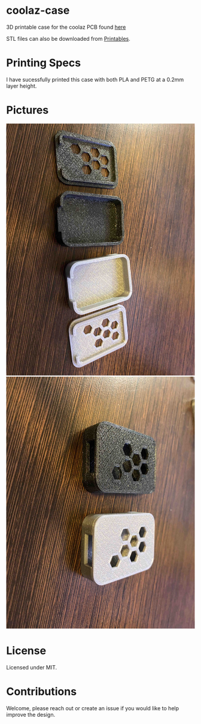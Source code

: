 # coolaz-case
3D printable case for the coolaz PCB found 
[here](https://github.com/tlm/coolaz-board)

STL files can also be downloaded from
[Printables](https://www.printables.com/model/252386-coolaz-case).

# Printing Specs
I have sucessfully printed this case with both PLA and PETG at a 0.2mm layer
height.

# Pictures

![](pictures/case1.jpg)
![](pictures/case2.jpg)

# License
Licensed under MIT.

# Contributions
Welcome, please reach out or create an issue if you would like to help improve
the design.

